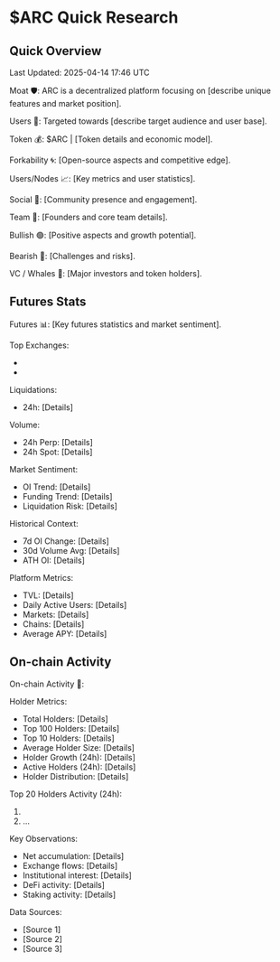 # $ARC Quick Research

## Quick Overview
Last Updated: 2025-04-14 17:46 UTC

Moat 🛡️: ARC is a decentralized platform focusing on [describe unique features and market position].

Users 👤: Targeted towards [describe target audience and user base].

Token 💰: $ARC | [Token details and economic model].

Forkability 🌀: [Open-source aspects and competitive edge].

Users/Nodes 📈: [Key metrics and user statistics].

Social 📣: [Community presence and engagement].

Team 🧠: [Founders and core team details].

Bullish 🟢: [Positive aspects and growth potential].

Bearish 🔴: [Challenges and risks].

VC / Whales 🐳: [Major investors and token holders].

## Futures Stats
Futures 📊: [Key futures statistics and market sentiment].

Top Exchanges:
- [Exchange 1]: [Details]
- [Exchange 2]: [Details]

Liquidations:
- 24h: [Details]

Volume:
- 24h Perp: [Details]
- 24h Spot: [Details]

Market Sentiment:
- OI Trend: [Details]
- Funding Trend: [Details]
- Liquidation Risk: [Details]

Historical Context:
- 7d OI Change: [Details]
- 30d Volume Avg: [Details]
- ATH OI: [Details]

Platform Metrics:
- TVL: [Details]
- Daily Active Users: [Details]
- Markets: [Details]
- Chains: [Details]
- Average APY: [Details]

## On-chain Activity
On-chain Activity 🔗:

Holder Metrics:
- Total Holders: [Details]
- Top 100 Holders: [Details]
- Top 10 Holders: [Details]
- Average Holder Size: [Details]
- Holder Growth (24h): [Details]
- Active Holders (24h): [Details]
- Holder Distribution: [Details]

Top 20 Holders Activity (24h):
1. [Address 1]: [Activity]
2. [Address 2]: [Activity]
...

Key Observations:
- Net accumulation: [Details]
- Exchange flows: [Details]
- Institutional interest: [Details]
- DeFi activity: [Details]
- Staking activity: [Details]

Data Sources:
- [Source 1]
- [Source 2]
- [Source 3] 